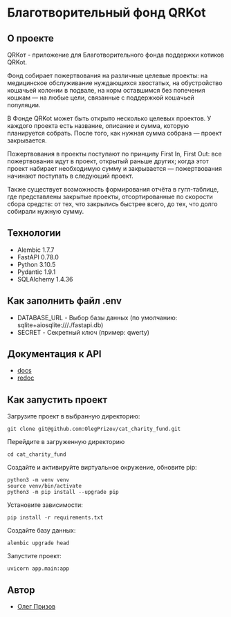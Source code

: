 # Благотворительный фонд QRKot

## О проекте

QRКот - приложение для Благотворительного фонда поддержки котиков QRKot.

Фонд собирает пожертвования на различные целевые проекты: на медицинское обслуживание нуждающихся хвостатых, на обустройство кошачьей колонии в подвале, на корм оставшимся без попечения кошкам — на любые цели, связанные с поддержкой кошачьей популяции.

В Фонде QRKot может быть открыто несколько целевых проектов. У каждого проекта есть название, описание и сумма, которую планируется собрать. После того, как нужная сумма собрана — проект закрывается.

Пожертвования в проекты поступают по принципу First In, First Out: все пожертвования идут в проект, открытый раньше других; когда этот проект набирает необходимую сумму и закрывается — пожертвования начинают поступать в следующий проект.

Также существует возможность формирования отчёта в гугл-таблице, где представлены закрытые проекты, отсортированные по скорости сбора средств: от тех, что закрылись быстрее всего, до тех, что долго собирали нужную сумму.

## Технологии
- Alembic 1.7.7
- FastAPI 0.78.0
- Python 3.10.5
- Pydantic 1.9.1
- SQLAlchemy 1.4.36

## Как заполнить файл .env
- DATABASE_URL - Выбор базы данных (по умолчанию: sqlite+aiosqlite:///./fastapi.db)
- SECRET - Секретный ключ (пример: qwerty)

## Документация к API
- [docs](http://127.0.0.1:8000/docs)
- [redoc](http://127.0.0.1:8000/redoc)

## Как запустить проект
Загрузите проект в выбранную директорию:
```
git clone git@github.com:OlegPrizov/cat_charity_fund.git
```

Перейдите в загруженную директорию
```
cd cat_charity_fund
```

Создайте и активируйте виртуальное окружение, обновите pip:
```
python3 -m venv venv
source venv/bin/activate
python3 -m pip install --upgrade pip
```

Установите зависимости:
```
pip install -r requirements.txt
```

Создайте базу данных:
```
alembic upgrade head
```

Запустите проект:
```
uvicorn app.main:app
```
## Автор
- [Олег Призов](https://github.com/OlegPrizov)